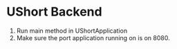 # UShort Backend

1. Run main method in UShortApplication
2. Make sure the port application running on is on 8080.
